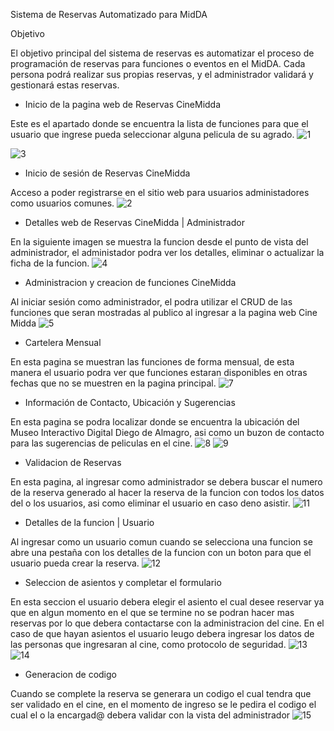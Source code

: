 Sistema de Reservas Automatizado para MidDA

Objetivo

El objetivo principal del sistema de reservas es automatizar el proceso de programación de reservas para funciones o eventos en el MidDA. Cada persona podrá realizar sus propias reservas, y el administrador validará y gestionará estas reservas.

- Inicio de la pagina web de Reservas CineMidda
  
Este es el apartado donde se encuentra la lista de funciones para que el usuario que ingrese pueda seleccionar alguna pelicula de su agrado.
![1](https://github.com/nediakX/CineMidda/assets/113554404/d596bd6b-adfc-4867-bde7-48a9b1ae6b7e)

![3](https://github.com/nediakX/CineMidda/assets/113554404/6095c772-f491-4000-a8fd-88022d987378)

- Inicio de sesión de Reservas CineMidda

Acceso a poder registrarse en el sitio web para usuarios administadores como usuarios comunes.
![2](https://github.com/nediakX/CineMidda/assets/113554404/f0e78d92-b85b-4881-9098-87de0b99b743)

- Detalles web de Reservas CineMidda | Administrador

En la siguiente imagen se muestra la funcion desde el punto de vista del administrador, el administador podra ver los detalles, eliminar o actualizar la ficha de la funcion.
![4](https://github.com/nediakX/CineMidda/assets/113554404/56f462ad-d578-4fca-8177-0a1d40f47357)

- Administracion y creacion de funciones CineMidda

Al iniciar sesión como administrador, el podra utilizar el CRUD de las funciones que seran mostradas al publico al ingresar a la pagina web Cine Midda
![5](https://github.com/nediakX/CineMidda/assets/113554404/becce695-fad3-4096-b17b-30c63fe40110)

- Cartelera Mensual

En esta pagina se muestran las funciones de forma mensual, de esta manera el usuario podra ver que funciones estaran disponibles en otras fechas que no se muestren en la pagina principal.
![7](https://github.com/nediakX/CineMidda/assets/113554404/eb94a4d1-1447-4352-a687-2f1a1457cc4a)

- Información de Contacto, Ubicación y Sugerencias

En esta pagina se podra localizar donde se encuentra la ubicación del Museo Interactivo Digital Diego de Almagro, asi como un buzon de contacto para las sugerencias de peliculas en el cine.
![8](https://github.com/nediakX/CineMidda/assets/113554404/f4ad4f2b-8609-4469-b7a9-ee39f3a78422)
![9](https://github.com/nediakX/CineMidda/assets/113554404/63e7e6d4-ff16-4baa-83e8-b6d0d0a10ff7)

- Validacion de Reservas

En esta pagina, al ingresar como administrador se debera buscar el numero de la reserva generado al hacer la reserva de la funcion con todos los datos del o los usuarios, asi como eliminar el usuario en caso deno asistir.
![11](https://github.com/nediakX/CineMidda/assets/113554404/b858042e-8485-43e5-85ee-b90404eb983e)

- Detalles de la funcion | Usuario

Al ingresar como un usuario comun cuando se selecciona una funcion se abre una pestaña con los detalles de la funcion con un boton para que el usuario pueda crear la reserva.
![12](https://github.com/nediakX/CineMidda/assets/113554404/639c8fcc-4c28-47f9-9385-2e6163fec9b2)

- Seleccion de asientos y completar el formulario

En esta seccion el usuario debera elegir el asiento el cual desee reservar ya que en algun momento en el que se termine no se podran hacer mas reservas por lo que debera contactarse con la administracion del cine. En el caso de que hayan asientos el usuario leugo debera ingresar los datos de las personas que ingresaran al cine, como protocolo de seguridad.
![13](https://github.com/nediakX/CineMidda/assets/113554404/b2a9c352-ce63-41ec-ae28-b68225f1c8ad)
![14](https://github.com/nediakX/CineMidda/assets/113554404/12039eb5-7054-4707-9517-1a3d6da1898f)

- Generacion de codigo

Cuando se complete la reserva se generara un codigo el cual tendra que ser validado en el cine, en el momento de ingreso se le pedira el codigo el cual el o la encargad@ debera validar con la vista del administrador
![15](https://github.com/nediakX/CineMidda/assets/113554404/db4c60c6-f35e-4030-9c22-a3f22dbf9912)
